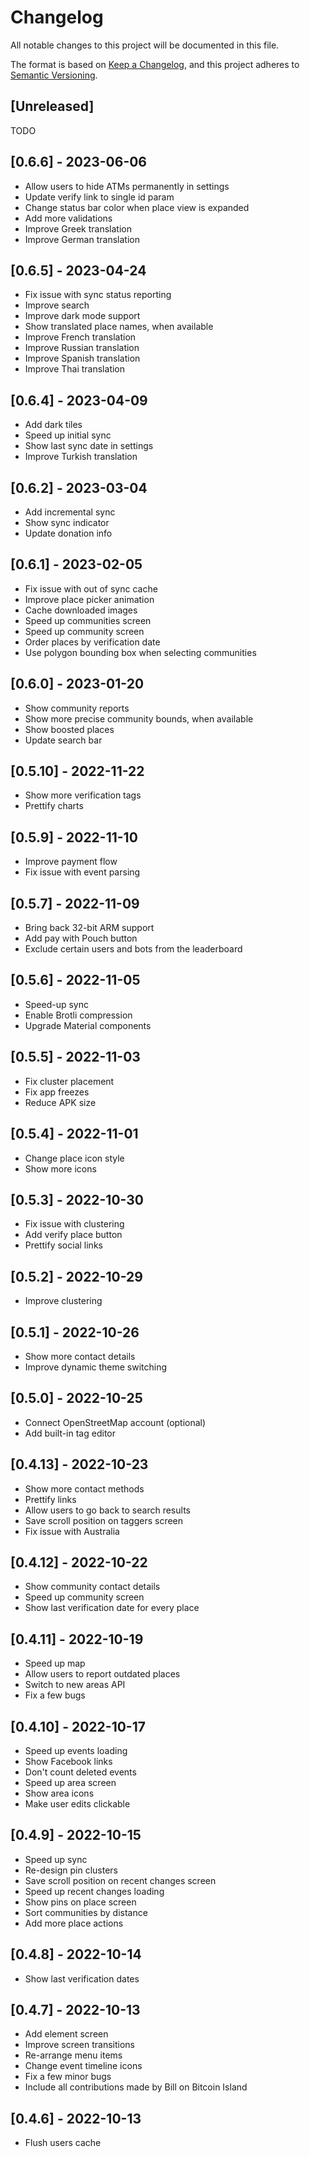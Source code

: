# Changelog

All notable changes to this project will be documented in this file.

The format is based on [Keep a Changelog](https://keepachangelog.com/en/1.1.0/), and this project adheres to [Semantic Versioning](https://semver.org/spec/v2.0.0.html).

## [Unreleased]

TODO

## [0.6.6] - 2023-06-06

- Allow users to hide ATMs permanently in settings
- Update verify link to single id param
- Change status bar color when place view is expanded
- Add more validations
- Improve Greek translation
- Improve German translation

## [0.6.5] - 2023-04-24

- Fix issue with sync status reporting
- Improve search
- Improve dark mode support
- Show translated place names, when available
- Improve French translation
- Improve Russian translation
- Improve Spanish translation
- Improve Thai translation

## [0.6.4] - 2023-04-09

- Add dark tiles
- Speed up initial sync
- Show last sync date in settings
- Improve Turkish translation

## [0.6.2] - 2023-03-04

- Add incremental sync
- Show sync indicator
- Update donation info

## [0.6.1] - 2023-02-05

- Fix issue with out of sync cache
- Improve place picker animation
- Cache downloaded images
- Speed up communities screen
- Speed up community screen
- Order places by verification date
- Use polygon bounding box when selecting communities

## [0.6.0] - 2023-01-20

- Show community reports
- Show more precise community bounds, when available
- Show boosted places
- Update search bar

## [0.5.10] - 2022-11-22

- Show more verification tags
- Prettify charts

## [0.5.9] - 2022-11-10

- Improve payment flow
- Fix issue with event parsing

## [0.5.7] - 2022-11-09

- Bring back 32-bit ARM support
- Add pay with Pouch button
- Exclude certain users and bots from the leaderboard

## [0.5.6] - 2022-11-05

- Speed-up sync
- Enable Brotli compression
- Upgrade Material components

## [0.5.5] - 2022-11-03

- Fix cluster placement
- Fix app freezes
- Reduce APK size

## [0.5.4] - 2022-11-01

- Change place icon style
- Show more icons

## [0.5.3] - 2022-10-30

- Fix issue with clustering
- Add verify place button
- Prettify social links

## [0.5.2] - 2022-10-29

- Improve clustering

## [0.5.1] - 2022-10-26

- Show more contact details
- Improve dynamic theme switching

## [0.5.0] - 2022-10-25

- Connect OpenStreetMap account (optional)
- Add built-in tag editor

## [0.4.13] - 2022-10-23

- Show more contact methods
- Prettify links
- Allow users to go back to search results
- Save scroll position on taggers screen
- Fix issue with Australia

## [0.4.12] - 2022-10-22

- Show community contact details
- Speed up community screen
- Show last verification date for every place

## [0.4.11] - 2022-10-19

- Speed up map
- Allow users to report outdated places
- Switch to new areas API
- Fix a few bugs

## [0.4.10] - 2022-10-17

- Speed up events loading
- Show Facebook links
- Don't count deleted events
- Speed up area screen
- Show area icons
- Make user edits clickable

## [0.4.9] - 2022-10-15

- Speed up sync
- Re-design pin clusters
- Save scroll position on recent changes screen
- Speed up recent changes loading
- Show pins on place screen
- Sort communities by distance
- Add more place actions

## [0.4.8] - 2022-10-14

- Show last verification dates

## [0.4.7] - 2022-10-13

- Add element screen
- Improve screen transitions
- Re-arrange menu items
- Change event timeline icons
- Fix a few minor bugs
- Include all contributions made by Bill on Bitcoin Island

## [0.4.6] - 2022-10-13

- Flush users cache
